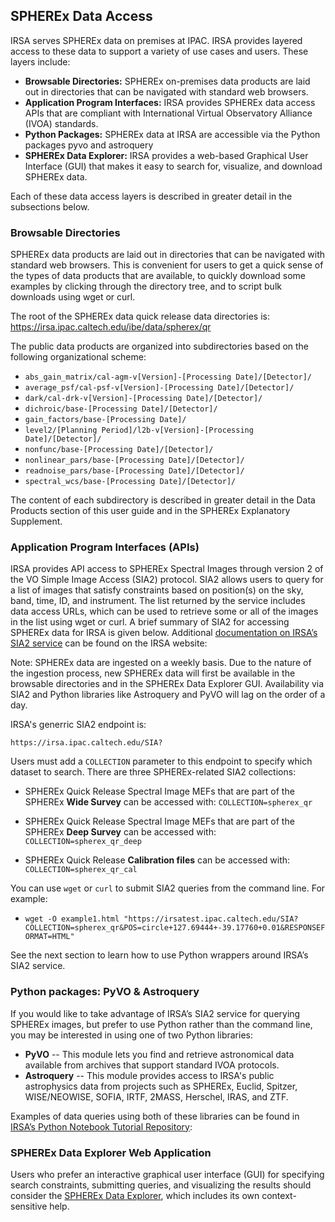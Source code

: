 ## SPHEREx Data Access

IRSA serves SPHEREx data on premises at IPAC. IRSA provides layered access to these data to support a variety of use cases and users. These layers include:

* **Browsable Directories:** SPHEREx on-premises data products are laid out in directories that can be navigated with standard web browsers.
* **Application Program Interfaces:** IRSA provides SPHEREx data access APIs that are compliant with International Virtual Observatory Alliance (IVOA) standards.
* **Python Packages:** SPHEREx data at IRSA are accessible via the Python packages pyvo and astroquery
* **SPHEREx Data Explorer:** IRSA provides a web-based Graphical User Interface (GUI) that makes it easy to search for, visualize, and download SPHEREx data.

Each of these data access layers is described in greater detail in the subsections below.

### Browsable Directories
SPHEREx data products are laid out in directories that can be navigated with standard web browsers. This is convenient for users to get a quick sense of the types of data products that are available, to quickly download some examples by clicking through the directory tree, and to script bulk downloads using wget or curl.

The root of the SPHEREx data quick release data directories is:
https://irsa.ipac.caltech.edu/ibe/data/spherex/qr

The public data products are organized into subdirectories based on the following organizational scheme:
* `abs_gain_matrix/cal-agm-v[Version]-[Processing Date]/[Detector]/`
* `average_psf/cal-psf-v[Version]-[Processing Date]/[Detector]/`
* `dark/cal-drk-v[Version]-[Processing Date]/[Detector]/`
* `dichroic/base-[Processing Date]/[Detector]/`
* `gain_factors/base-[Processing Date]/`
* `level2/[Planning Period]/l2b-v[Version]-[Processing Date]/[Detector]/`
* `nonfunc/base-[Processing Date]/[Detector]/`
* `nonlinear_pars/base-[Processing Date]/[Detector]/`
* `readnoise_pars/base-[Processing Date]/[Detector]/`
* `spectral_wcs/base-[Processing Date]/[Detector]/`

The content of each subdirectory is described in greater detail in the Data Products section of this user guide and in the SPHEREx Explanatory Supplement.


### Application Program Interfaces (APIs)

IRSA provides API access to SPHEREx Spectral Images through version 2 of the VO Simple Image Access (SIA2) protocol. SIA2 allows users to query for a list of images that satisfy constraints based on position(s) on the sky, band, time, ID, and instrument. The list returned by the service includes data access URLs, which can be used to retrieve some or all of the images in the list using wget or curl. A brief summary of SIA2 for accessing SPHEREx data for IRSA is given below. Additional [documentation on IRSA’s SIA2 service](https://irsa.ipac.caltech.edu/ibe/sia.html) can be found on the IRSA website:

Note: SPHEREx data are ingested on a weekly basis. Due to the nature of the ingestion process, new SPHEREx data will first be available in the browsable directories and in the SPHEREx Data Explorer GUI. Availability via SIA2 and Python libraries like Astroquery and PyVO will lag on the order of a day.

IRSA's generric SIA2 endpoint is:

`https://irsa.ipac.caltech.edu/SIA?`

Users must add a `COLLECTION` parameter to this endpoint to specify which dataset to search.  There are three SPHEREx-related SIA2 collections:

* SPHEREx Quick Release Spectral Image MEFs that are part of the SPHEREx **Wide Survey** can be accessed with: `COLLECTION=spherex_qr`

* SPHEREx Quick Release Spectral Image MEFs that are part of the SPHEREx **Deep Survey** can be accessed with: `COLLECTION=spherex_qr_deep`
  
* SPHEREx Quick Release **Calibration files** can be accessed with: `COLLECTION=spherex_qr_cal`

You can use `wget` or `curl` to submit SIA2 queries from the command line. For example:

* `wget -O example1.html "https://irsatest.ipac.caltech.edu/SIA?COLLECTION=spherex_qr&POS=circle+127.69444+-39.17760+0.01&RESPONSEFORMAT=HTML"`

See the next section to learn how to use Python wrappers around IRSA’s SIA2 service.

### Python packages: PyVO & Astroquery

If you would like to take advantage of IRSA’s SIA2 service for querying SPHEREx images, but prefer to use Python rather than the command line, you may be interested in using one of two Python libraries:

*	**PyVO**  -- This module lets you find and retrieve astronomical data available from archives that support standard IVOA protocols.
*	**Astroquery**  -- This module provides access to IRSA's public astrophysics data from projects such as SPHEREx, Euclid, Spitzer, WISE/NEOWISE, SOFIA, IRTF, 2MASS, Herschel, IRAS, and ZTF.

Examples of data queries using both of these libraries can be found in [IRSA’s Python Notebook Tutorial Repository](https://caltech-ipac.github.io/irsa-tutorials/):

### SPHEREx Data Explorer Web Application

Users who prefer an interactive graphical user interface (GUI) for specifying search constraints, submitting queries, and visualizing the results should consider the [SPHEREx Data Explorer](https://irsa.ipac.caltech.edu/applications/spherex), which includes its own context-sensitive help.
